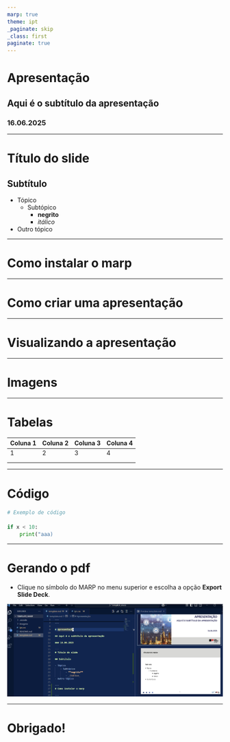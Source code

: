 ```yaml
---
marp: true
theme: ipt
_paginate: skip
_class: first
paginate: true
---
```


# Apresentação

## Aqui é o subtítulo da apresentação

### 16.06.2025

---
# Título do slide

## Subtítulo

- Tópico
    - Subtópico
        - **negrito**
        - _itálico_
- Outro tópico

---
# Como instalar o marp

---
# Como criar uma apresentação

---
# Visualizando a apresentação


---
# Imagens

---
# Tabelas

| Coluna 1 | Coluna 2 | Coluna 3 | Coluna 4 |
|----------|----------|----------|----------|
| 1        | 2        | 3        | 4        |
|          |          |          |          |
|          |          |          |          |

---
# Código

```python
# Exemplo de código

if x < 10:
    print("aaa)
```

---
# Gerando o pdf

- Clique no símbolo do MARP no menu superior e escolha a opção **Export Slide Deck**.

![width:800px](./imagens/exportar_pdf.png)

---
# Obrigado!

<!--Slide de encerramento.
    As duas linhas abaixo precisam ser mantidas
    para identificar o slide de encerramento. -->
<!-- _class: last -->
<!-- _paginate: skip -->
